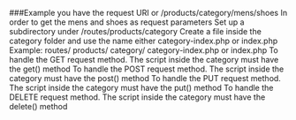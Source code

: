 ###Example you have the request URI or /products/category/mens/shoes
In order to get the mens and shoes as request parameters
Set up a subdirectory under /routes/products/category
Create a file inside the category folder and use the name either category-index.php or index.php
Example:
 routes/
    products/
        category/
            category-index.php or
            index.php
To handle the GET request method. The script inside the category must have the get() method
To handle the POST request method. The script inside the category must have the post() method
To handle the PUT request method. The script inside the category must have the put() method
To handle the DELETE request method. The script inside the category must have the delete() method